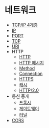# 네트워크

- [TCP/IP 4계층](./document/tcp_ip_4_layer.md)
- [IP](./document/ip.md)
- [PORT](./document/port.md)
- [TCP](./document/tcp.md)
- [URI](./document/uri.md)
- HTTP
    - [HTTP](document/http/http.md)
    - [HTTP 메시지](document/http/http_message.md)
    - [Method](document/http/method.md)
    - [Connection](document/http/connection.md)
    - [HTTPS](document/http/https.md)
    - [캐시](document/http/cache.md)
    - [HTTP/2.0](document/http/http2.md)
- 통신 중개
    - [프록시](./document/proxy.md)
    - [게이트웨이](./document/gateway.md)
    - [터널](./document/tunnel.md)
- [CORS](./document/cors.md)
